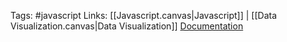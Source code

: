 Tags: #javascript 
Links: [[Javascript.canvas|Javascript]] | [[Data Visualization.canvas|Data Visualization]]
[Documentation](https://d3js.org/getting-started)

